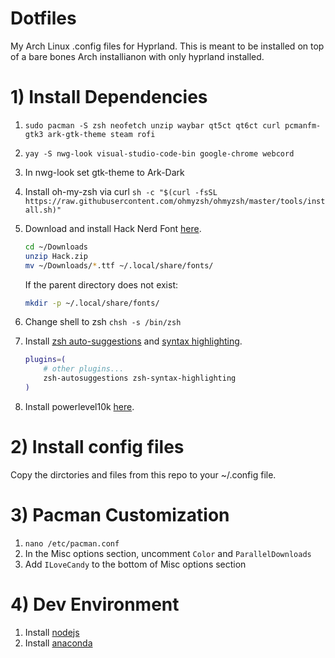 # Dotfiles
My Arch Linux .config files for Hyprland. This is meant to be installed on top of a bare bones Arch installianon with only hyprland installed.

# 1) Install Dependencies
1. `sudo pacman -S zsh neofetch unzip waybar qt5ct qt6ct curl pcmanfm-gtk3 ark-gtk-theme steam rofi`
2. `yay -S nwg-look visual-studio-code-bin google-chrome webcord`
3. In nwg-look set gtk-theme to Ark-Dark

4. Install oh-my-zsh via curl `sh -c "$(curl -fsSL https://raw.githubusercontent.com/ohmyzsh/ohmyzsh/master/tools/install.sh)"`

5. Download and install Hack Nerd Font [here](https://www.nerdfonts.com/font-downloads).

    ```sh
    cd ~/Downloads
    unzip Hack.zip
    mv ~/Downloads/*.ttf ~/.local/share/fonts/
    ```

    If the parent directory does not exist:

    ```sh
    mkdir -p ~/.local/share/fonts/
    ```

6. Change shell to zsh `chsh -s /bin/zsh`

7. Install [zsh auto-suggestions](https://github.com/zsh-users/zsh-autosuggestions/blob/master/INSTALL.md) and [syntax highlighting](https://github.com/zsh-users/zsh-syntax-highlighting/blob/master/INSTALL.md).
    ```sh
    plugins=( 
        # other plugins...
        zsh-autosuggestions zsh-syntax-highlighting
    )
    ```
8. Install powerlevel10k [here](https://github.com/romkatv/powerlevel10k?tab=readme-ov-file#installation).

# 2) Install config files
Copy the dirctories and files from this repo to your ~/.config file.

# 3) Pacman Customization

1. `nano /etc/pacman.conf`
2. In the Misc options section, uncomment `Color` and `ParallelDownloads`
3. Add `ILoveCandy` to the bottom of Misc options section

# 4) Dev Environment
1. Install [nodejs](https://nodejs.org/en/download/package-manager)
2. Install [anaconda](https://www.anaconda.com/)
